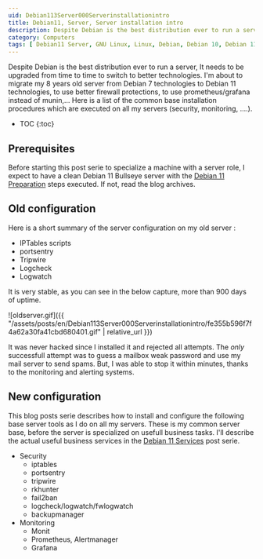 ```yaml
---
uid: Debian113Server000Serverinstallationintro
title: Debian11, Server, Server installation intro
description: Despite Debian is the best distribution ever to run a server, It needs to be upgraded from time to time to switch to better technologies. I'm about to migrate my 8 years old server from Debian 7 technologies to Debian 11 technologies, to use better firewall protections, to use prometheus/grafana instead of munin,... Here is a list of the common base installation procedures which are executed on all my servers (security, monitoring, ....).
category: Computers
tags: [ Debian11 Server, GNU Linux, Linux, Debian, Debian 10, Debian 11, Buster, Bullseye, Server, Installation, Introduction, Base, Generic ]
---
```


Despite Debian is the best distribution ever to run a server, It needs to be upgraded from time to time to switch to better technologies. I'm about to migrate my 8 years old server from Debian 7 technologies to Debian 11 technologies, to use better firewall protections, to use prometheus/grafana instead of munin,... Here is a list of the common base installation procedures which are executed on all my servers (security, monitoring, ....).

* TOC
{:toc}

## Prerequisites

Before starting this post serie to specialize a machine with a server role, I expect to have a clean Debian 11 Bullseye server with the [Debian 11 Preparation](/pages/en/tags/#debian11-preparation) steps executed. If not, read the blog archives.

## Old configuration

Here is a short summary of the server configuration on my old server :
- IPTables scripts
- portsentry
- Tripwire
- Logcheck
- Logwatch

It is very stable, as you can see in the below capture, more than 900 days of uptime.

![oldserver.gif]({{ "/assets/posts/en/Debian113Server000Serverinstallationintro/fe355b596f7f4a62a30fa41cbd680401.gif" | relative_url }})

It was never hacked since I installed it and rejected all attempts. The *only* successfull attempt was to guess a mailbox weak password and use my mail server to send spams. But, I was able to stop it within minutes, thanks to the monitoring and alerting systems.

## New configuration

This blog posts serie describes how to install and configure the following base server tools as I do on all my servers. These is my common server base, before the server is specialized on usefull business tasks. I'll describe the actual useful business services in the [Debian 11 Services]() post serie.

- Security
  - iptables
  - portsentry
  - tripwire
  - rkhunter
  - fail2ban
  - logcheck/logwatch/fwlogwatch
  - backupmanager
- Monitoring
  - Monit
  - Prometheus, Alertmanager
  - Grafana


